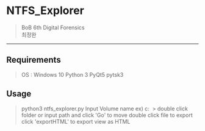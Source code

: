 # NTFS_Explorer

> BoB 6th Digital Forensics
  <br> 최정완
  <hr>
  
  ## Requirements
  > OS : Windows 10 
  > Python 3
  > PyQt5
  > pytsk3
  
  ## Usage
  > python3 ntfs_explorer.py
  > Input Volume name ex) c:
  > double click folder or input path and click 'Go' to move
  > double click file to export
  > click 'exportHTML' to export view as HTML
